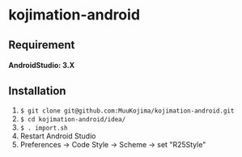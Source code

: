 # kojimation-android

## Requirement

#### AndroidStudio: 3.X

## Installation

1. `$ git clone git@github.com:MuuKojima/kojimation-android.git`
2. `$ cd kojimation-android/idea/`
3. `$ . import.sh`
4. Restart Android Studio
5. Preferences -> Code Style -> Scheme -> set "R25Style"
